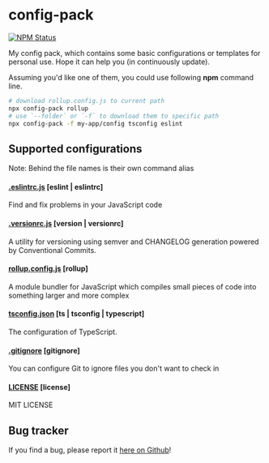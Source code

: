 # config-pack
[![NPM Status](https://img.shields.io/npm/v/config-pack.svg)](https://www.npmjs.com/package/config-pack)

My config pack, which contains some basic configurations or templates for personal use. Hope it can help you (in continuously update).

Assuming you'd like one of them, you could use following **npm** command line.

```sh
# download rollup.config.js to current path
npx config-pack rollup
# use `--folder` or `-f` to download them to specific path
npx config-pack -f my-app/config tsconfig eslint
```

## Supported configurations

Note: Behind the file names is their own command alias
#### [.eslintrc.js](https://eslint.org/docs/user-guide/configuring) [eslint | eslintrc]

Find and fix problems in your JavaScript code
#### [.versionrc.js](https://github.com/conventional-changelog/standard-version) [version | versionrc]

A utility for versioning using semver and CHANGELOG generation powered by Conventional Commits.
#### [rollup.config.js](https://www.rollupjs.org/guide/en/#configuration-files) [rollup]

A module bundler for JavaScript which compiles small pieces of code into something larger and more complex
#### [tsconfig.json](https://www.typescriptlang.org/docs/handbook/compiler-options.html) [ts | tsconfig | typescript]

The configuration of TypeScript.

#### [.gitignore](https://docs.github.com/en/free-pro-team@latest/github/using-git/ignoring-files) [gitignore]

You can configure Git to ignore files you don't want to check in
#### [LICENSE](https://docs.github.com/en/github/creating-cloning-and-archiving-repositories/creating-a-repository-on-github/licensing-a-repository) [license]

MIT LICENSE

## Bug tracker

If you find a bug, please report it [here on Github](https://github.com/zixiCat/config-pack/issues)!
